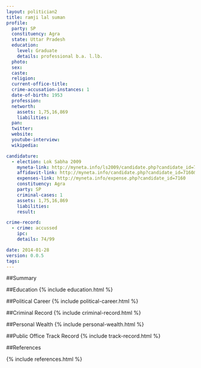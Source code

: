 ```yaml
---
layout: politician2
title: ramji lal suman
profile: 
  party: SP
  constituency: Agra
  state: Uttar Pradesh
  education: 
    level: Graduate
    details: professional b.a. l.lb.
  photo: 
  sex: 
  caste: 
  religion: 
  current-office-title: 
  crime-accusation-instances: 1
  date-of-birth: 1953
  profession: 
  networth: 
    assets: 1,75,16,869
    liabilities: 
  pan: 
  twitter: 
  website: 
  youtube-interview: 
  wikipedia: 

candidature: 
  - election: Lok Sabha 2009
    myneta-link: http://myneta.info/ls2009/candidate.php?candidate_id=7160
    affidavit-link: http://myneta.info/candidate.php?candidate_id=7160&scan=original
    expenses-link: http://myneta.info/expense.php?candidate_id=7160
    constituency: Agra 
    party: SP
    criminal-cases: 1
    assets: 1,75,16,869
    liabilities: 
    result:  

crime-record: 
  - crime: accussed
    ipc: 
    details: 74/99 

date: 2014-01-28
version: 0.0.5
tags: 
---
```

##Summary


##Education
{% include education.html %}


##Political Career
{% include political-career.html %}


##Criminal Record
{% include criminal-record.html %}


##Personal Wealth
{% include personal-wealth.html %}


##Public Office Track Record
{% include track-record.html %}


##References


{% include references.html %}